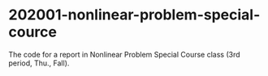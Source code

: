 # 202001-nonlinear-problem-special-cource
The code for a report in Nonlinear Problem Special Course class (3rd period, Thu., Fall). 
